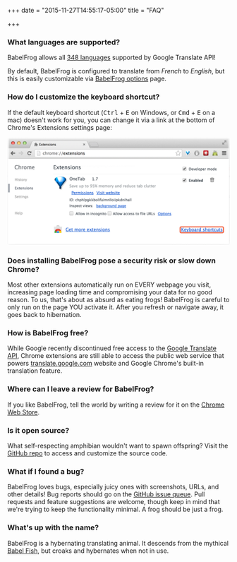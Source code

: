+++
date = "2015-11-27T14:55:17-05:00"
title = "FAQ"

+++

### What languages are supported?

BabelFrog allows all [348 languages](https://support.google.com/translate/toolkit/answer/147837?hl=en) supported by Google Translate API!

By default, BabelFrog is configured to translate from *French* to *English*, but this is easily customizable via <a href="http://babelfrog.com/help/#settings">BabelFrog options</a> page.

### How do I customize the keyboard shortcut? 

If the default keyboard shortcut (<kbd>Ctrl</kbd> + <kbd>E</kbd> on Windows, or <kbd>Cmd</kbd> + <kbd>E</kbd> on a mac) doesn't work for you, you can change it via a link at the bottom of Chrome's Extensions settings page:

<img class="frame" src="/img/chrome-keyboard-shortcuts.png">

### Does installing BabelFrog pose a security risk or slow down Chrome?

Most other extensions automatically run on EVERY webpage you visit, increasing
page loading time and compromising your data for no good reason. To us, that's
about as absurd as eating frogs!  BabelFrog is careful to only run on the page
YOU activate it. After you refresh or navigate away, it goes back to
hibernation.

### How is BabelFrog free?

While Google recently discontinued free access to the [Google Translate API](https://developers.google.com/translate/v2/faq), Chrome extensions are still able to access the public web service that powers [translate.google.com](https://translate.google.com) website and Google Chrome's built-in translation feature.

### Where can I leave a review for BabelFrog?

If you like BabelFrog, tell the world by writing a review for it on the [Chrome Web Store](https://chrome.google.com/webstore/detail/babelfrog/jnhmkblbgggfgeebimebebnkhgnagnpj).

### Is it open source?

What self-respecting amphibian wouldn't want to spawn offspring? Visit the
[GitHub repo](https://github.com/dergachev/babelfrog) to access and customize
the source code.

### What if I found a bug?

BabelFrog loves bugs, especially juicy ones with screenshots, URLs, and other
details! Bug reports should go on the [GitHub issue
queue](https://github.com/dergachev/babelfrog/issues).  Pull requests and
feature suggestions are welcome, though keep in mind that we're trying to keep
the functionality minimal. A frog should be just a frog.

### What's up with the name?

BabelFrog is a hybernating translating animal. It descends from the mythical
[Babel
Fish](http://hitchhikers.wikia.com/wiki/Babel_Fish), but croaks and hybernates when not in use.

